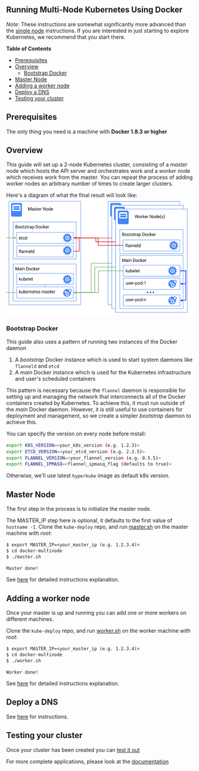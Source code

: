 Running Multi-Node Kubernetes Using Docker
------------------------------------------

_Note_:
These instructions are somewhat significantly more advanced than the [single node](http://kubernetes.io/docs/getting-started-guides/docker/) instructions. If you are interested in just starting to explore Kubernetes, we recommend that you start there.

**Table of Contents**

- [Prerequisites](#prerequisites)
- [Overview](#overview)
  - [Bootstrap Docker](#bootstrap-docker)
- [Master Node](#master-node)
- [Adding a worker node](#adding-a-worker-node)
- [Deploy a DNS](#deploy-a-dns)
- [Testing your cluster](#testing-your-cluster)

## Prerequisites

The only thing you need is a machine with **Docker 1.8.3 or higher**

## Overview

This guide will set up a 2-node Kubernetes cluster, consisting of a _master_ node which hosts the API server and orchestrates work
and a _worker_ node which receives work from the master. You can repeat the process of adding worker nodes an arbitrary number of
times to create larger clusters.

Here's a diagram of what the final result will look like:
![Kubernetes Single Node on Docker](k8s-docker.png)

### Bootstrap Docker

This guide also uses a pattern of running two instances of the Docker daemon
   1) A _bootstrap_ Docker instance which is used to start system daemons like `flanneld` and `etcd`
   2) A _main_ Docker instance which is used for the Kubernetes infrastructure and user's scheduled containers

This pattern is necessary because the `flannel` daemon is responsible for setting up and managing the network that interconnects
all of the Docker containers created by Kubernetes.  To achieve this, it must run outside of the _main_ Docker daemon.  However,
it is still useful to use containers for deployment and management, so we create a simpler _bootstrap_ daemon to achieve this.

You can specify the version on every node before install:

```sh
export K8S_VERSION=<your_k8s_version (e.g. 1.2.3)>
export ETCD_VERSION=<your_etcd_version (e.g. 2.2.5)>
export FLANNEL_VERSION=<your_flannel_version (e.g. 0.5.5)>
export FLANNEL_IPMASQ=<flannel_ipmasq_flag (defaults to true)>
```

Otherwise, we'll use latest `hyperkube` image as default k8s version.

## Master Node

The first step in the process is to initialize the master node.

The MASTER_IP step here is optional, it defaults to the first value of `hostname -I`.
Clone the `kube-deploy` repo, and run [master.sh](master.sh) on the master machine _with root_:

```console
$ export MASTER_IP=<your_master_ip (e.g. 1.2.3.4)>
$ cd docker-multinode
$ ./master.sh
```

`Master done!`

See [here](master.md) for detailed instructions explanation.

## Adding a worker node

Once your master is up and running you can add one or more workers on different machines.

Clone the `kube-deploy` repo, and run [worker.sh](worker.sh) on the worker machine _with root_:

```console
$ export MASTER_IP=<your_master_ip (e.g. 1.2.3.4)>
$ cd docker-multinode
$ ./worker.sh
```

`Worker done!`

See [here](worker.md) for detailed instructions explanation.

## Deploy a DNS

See [here](deployDNS.md) for instructions.

## Testing your cluster

Once your cluster has been created you can [test it out](testing.md)

For more complete applications, please look at the [documentation](http://kubernetes.io/docs/samples/)
